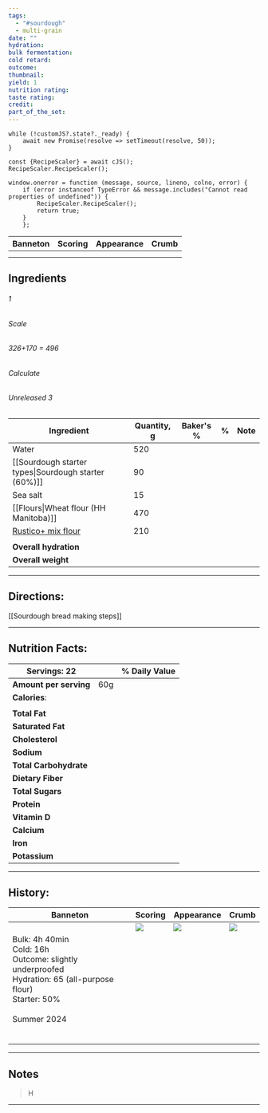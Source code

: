 ```yaml
---
tags:
  - "#sourdough"
  - multi-grain
date: ""
hydration: 
bulk fermentation: 
cold retard: 
outcome: 
thumbnail: 
yield: 1
nutrition rating: 
taste rating: 
credit: 
part_of_the_set:
---
```

```dataviewjs
while (!customJS?.state?._ready) { 
	await new Promise(resolve => setTimeout(resolve, 50)); 
} 

const {RecipeScaler} = await cJS();
RecipeScaler.RecipeScaler();

window.onerror = function (message, source, lineno, colno, error) {
	if (error instanceof TypeError && message.includes("Cannot read properties of undefined")) {
		RecipeScaler.RecipeScaler();
		return true;
	}
    };
```

| Banneton                                                                                                                                                                                                                             | Scoring                                                                                                                                                                                                                              | Appearance                                                                                                                                                                                                                           | Crumb                                                                                                                                                                                                                                |
| ------------------------------------------------------------------------------------------------------------------------------------------------------------------------------------------------------------------------------------ | ------------------------------------------------------------------------------------------------------------------------------------------------------------------------------------------------------------------------------------ | ------------------------------------------------------------------------------------------------------------------------------------------------------------------------------------------------------------------------------------ | ------------------------------------------------------------------------------------------------------------------------------------------------------------------------------------------------------------------------------------ |
|                                                                                                                                                                                                                                      |                                                                                                                                                                                                                                      |                                                                                                                                                                                                                                      |                                                                                                                                                                                                                                      |
|                                                                                                                                                                                                                                      |                                                                                                                                                                                                                                      |                                                                                                                                                                                                                                      |                                                                                                                                                                                                                                      |


## Ingredients

###### 1
###### Scale
###### 326+170 = 496
###### Calculate
###### Unreleased 3

| Ingredient                                                                        | Quantity, g | Baker's % | %   | Note |
| --------------------------------------------------------------------------------- | ----------- | --------- | --- | ---- |
| Water                                                                             | 520         |           |     |      |
| [[Sourdough starter types\|Sourdough starter (60%)]]                              | 90          |           |     |      |
| Sea salt                                                                          | 15          |           |     |      |
| [[Flours\|Wheat flour (HH Manitoba)]]                                             | 470         |           |     |      |
| [Rustico+ mix flour](https://molinocosma.com/prodotto/semilavorato-rustico-plus/) | 210         |           |     |      |
|                                                                                   |             |           |     |      |
| **Overall hydration**                                                             |             |           |     |      |
| **Overall weight**                                                                |             |           |     |      |





---
## Directions:

[[Sourdough bread making steps]]


---
## Nutrition Facts:

| **Servings:** 22       |       | % Daily Value |
| ---------------------- | ----- | ------------- |
| **Amount per serving** | 60g   |               |
| **Calories**:          |       |               |
|                        |       |               |
| **Total Fat**          |       |               |
| **Saturated Fat**      |       |               |
| **Cholesterol**        |       |               |
| **Sodium**             |       |               |
| **Total Carbohydrate** |       |               |
| **Dietary Fiber**      |       |               |
| **Total Sugars**       |       |               |
| **Protein**            |       |               |
| **Vitamin D**          |       |               |
| **Calcium**            |       |               |
| **Iron**               |       |               |
| **Potassium**          |       |               |

---
## History:

| Banneton                                                                                                                               | Scoring                                                                                                                                                                                                                              | Appearance                                                                                                                                                                                                                           | Crumb                                                                                                                                                                                                                               |
| -------------------------------------------------------------------------------------------------------------------------------------- | ------------------------------------------------------------------------------------------------------------------------------------------------------------------------------------------------------------------------------------ | ------------------------------------------------------------------------------------------------------------------------------------------------------------------------------------------------------------------------------------ | ----------------------------------------------------------------------------------------------------------------------------------------------------------------------------------------------------------------------------------- |
|                                                                                                                                        | ![](https://lh3.googleusercontent.com/pw/AP1GczMTgWhPIJMWnkBj8GcRL7PyRW9DG4wjQRlcoWl5ZWsJ9EQoOmVZcwnvMyCvjdU7phy3u_DhisnCU31cE-kRFj-xwp865hbmr2DBXAQdpqIO3Rggu6vZdja9OdJv-T7nUj4p6dnpX004tSRYUT52EDCe=w1164-h879-s-no-gm?authuser=0) | ![](https://lh3.googleusercontent.com/pw/AP1GczMM6l-FUoVDVwm2Z5ZB80ppYOxoQ7V0qohc5Lo6MKVMTveyxfcG1RdRY3YPwq3yg06AvYY_42f2DDIzPKVajExMeOBdBQmZt928cCjBjwnTzJeLQVKYX38zJRpMhwd_c3OP-4kCYSay3ZpaJeC-YKI_=w1159-h872-s-no-gm?authuser=0) | ![](https://lh3.googleusercontent.com/pw/AP1GczPkox_tlQFdL2U_nkF-AfWe6Nm_n4SeVXDK-_TSOb6F_BzYBQSoCy7FMe9lXY2IQlOMyNTSeT3R1vA0vp4tUSF_XjUKcwOu1tG6KC-piPTOSmv19wEerCg_9VkqyoxJb2tbd7mRmms-gGqug5kq6qCw=w874-h628-s-no-gm?authuser=0) |
| Bulk: 4h 40min<br>Cold: 16h<br>Outcome: slightly underproofed <br>Hydration: 65 (all-purpose flour)<br>Starter: 50%<br><br>Summer 2024 |                                                                                                                                                                                                                                      |                                                                                                                                                                                                                                      |                                                                                                                                                                                                                                     |
|                                                                                                                                        |                                                                                                                                                                                                                                      |                                                                                                                                                                                                                                      |                                                                                                                                                                                                                                     |
|                                                                                                                                        |                                                                                                                                                                                                                                      |                                                                                                                                                                                                                                      |                                                                                                                                                                                                                                     |
|                                                                                                                                        |                                                                                                                                                                                                                                      |                                                                                                                                                                                                                                      |                                                                                                                                                                                                                                     |
|                                                                                                                                        |                                                                                                                                                                                                                                      |                                                                                                                                                                                                                                      |                                                                                                                                                                                                                                     |
|                                                                                                                                        |                                                                                                                                                                                                                                      |                                                                                                                                                                                                                                      |                                                                                                                                                                                                                                     |
|                                                                                                                                        |                                                                                                                                                                                                                                      |                                                                                                                                                                                                                                      |                                                                                                                                                                                                                                     |

---
## Notes

> H

---



